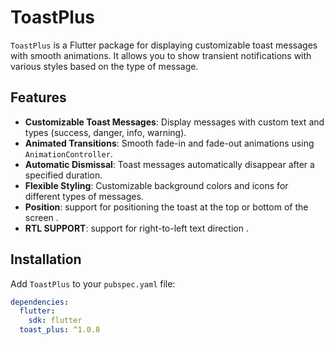 # ToastPlus

`ToastPlus` is a Flutter package for displaying customizable toast messages with smooth animations. It allows you to show transient notifications with various styles based on the type of message.

## Features

- **Customizable Toast Messages**: Display messages with custom text and types (success, danger, info, warning).
- **Animated Transitions**: Smooth fade-in and fade-out animations using `AnimationController`.
- **Automatic Dismissal**: Toast messages automatically disappear after a specified duration.
- **Flexible Styling**: Customizable background colors and icons for different types of messages.
- **Position**: support for positioning the toast at the top or bottom of the screen .
- **RTL SUPPORT**:  support for right-to-left text direction .

## Installation

Add `ToastPlus` to your `pubspec.yaml` file:

```yaml
dependencies:
  flutter:
    sdk: flutter
  toast_plus: ^1.0.8
